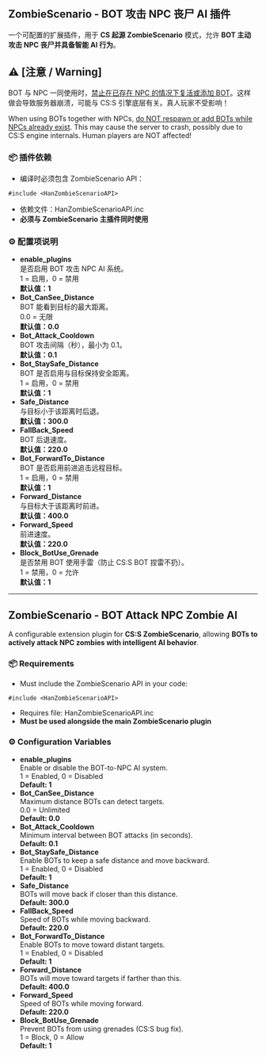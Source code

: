 <h2>ZombieScenario - BOT 攻击 NPC 丧尸 AI 插件</h2>

<p>一个可配置的扩展插件，用于 <strong>CS 起源 ZombieScenario</strong> 模式，允许 <strong>BOT 主动攻击 NPC 丧尸并具备智能 AI 行为</strong>。</p>

<h2>⚠️ [注意 / Warning]</h2>
<p><strong></strong>BOT 与 NPC 一同使用时，<u>禁止在已存在 NPC 的情况下复活或添加 BOT</u>。这样做会导致服务器崩溃，可能与 CS:S 引擎底层有关。真人玩家不受影响！</p>
<p><strong></strong> When using BOTs together with NPCs, <u>do NOT respawn or add BOTs while NPCs already exist</u>. This may cause the server to crash, possibly due to CS:S engine internals. Human players are NOT affected!</p>


<h3>📦 插件依赖</h3>

<ul>
  <li>编译时必须包含 ZombieScenario API：</li>
</ul>

<pre><code>#include &lt;HanZombieScenarioAPI&gt;
</code></pre>

<ul>
  <li>依赖文件：HanZombieScenarioAPI.inc</li>
  <li><strong>必须与 ZombieScenario 主插件同时使用</strong></li>
</ul>

<h3>⚙️ 配置项说明</h3>

<ul>
  <li><strong>enable_plugins</strong><br>
  是否启用 BOT 攻击 NPC AI 系统。<br>
  1 = 启用，0 = 禁用<br>
  <strong>默认值：1</strong></li>

  <li><strong>Bot_CanSee_Distance</strong><br>
  BOT 能看到目标的最大距离。<br>
  0.0 = 无限<br>
  <strong>默认值：0.0</strong></li>

  <li><strong>Bot_Attack_Cooldown</strong><br>
  BOT 攻击间隔（秒），最小为 0.1。<br>
  <strong>默认值：0.1</strong></li>

  <li><strong>Bot_StaySafe_Distance</strong><br>
  BOT 是否启用与目标保持安全距离。<br>
  1 = 启用，0 = 禁用<br>
  <strong>默认值：1</strong></li>

  <li><strong>Safe_Distance</strong><br>
  与目标小于该距离时后退。<br>
  <strong>默认值：300.0</strong></li>

  <li><strong>FallBack_Speed</strong><br>
  BOT 后退速度。<br>
  <strong>默认值：220.0</strong></li>

  <li><strong>Bot_ForwardTo_Distance</strong><br>
  BOT 是否启用前进追击远程目标。<br>
  1 = 启用，0 = 禁用<br>
  <strong>默认值：1</strong></li>

  <li><strong>Forward_Distance</strong><br>
  与目标大于该距离时前进。<br>
  <strong>默认值：400.0</strong></li>

  <li><strong>Forward_Speed</strong><br>
  前进速度。<br>
  <strong>默认值：220.0</strong></li>

  <li><strong>Block_BotUse_Grenade</strong><br>
  是否禁用 BOT 使用手雷（防止 CS:S BOT 捏雷不扔）。<br>
  1 = 禁用，0 = 允许<br>
  <strong>默认值：1</strong></li>
</ul>

<hr>

<h2>ZombieScenario - BOT Attack NPC Zombie AI</h2>

<p>A configurable extension plugin for <strong>CS:S ZombieScenario</strong>, allowing <strong>BOTs to actively attack NPC zombies with intelligent AI behavior</strong>.</p>

<h3>📦 Requirements</h3>

<ul>
  <li>Must include the ZombieScenario API in your code:</li>
</ul>

<pre><code>#include &lt;HanZombieScenarioAPI&gt;
</code></pre>

<ul>
  <li>Requires file: HanZombieScenarioAPI.inc</li>
  <li><strong>Must be used alongside the main ZombieScenario plugin</strong></li>
</ul>

<h3>⚙️ Configuration Variables</h3>

<ul>
  <li><strong>enable_plugins</strong><br>
  Enable or disable the BOT-to-NPC AI system.<br>
  1 = Enabled, 0 = Disabled<br>
  <strong>Default: 1</strong></li>

  <li><strong>Bot_CanSee_Distance</strong><br>
  Maximum distance BOTs can detect targets.<br>
  0.0 = Unlimited<br>
  <strong>Default: 0.0</strong></li>

  <li><strong>Bot_Attack_Cooldown</strong><br>
  Minimum interval between BOT attacks (in seconds).<br>
  <strong>Default: 0.1</strong></li>

  <li><strong>Bot_StaySafe_Distance</strong><br>
  Enable BOTs to keep a safe distance and move backward.<br>
  1 = Enabled, 0 = Disabled<br>
  <strong>Default: 1</strong></li>

  <li><strong>Safe_Distance</strong><br>
  BOTs will move back if closer than this distance.<br>
  <strong>Default: 300.0</strong></li>

  <li><strong>FallBack_Speed</strong><br>
  Speed of BOTs while moving backward.<br>
  <strong>Default: 220.0</strong></li>

  <li><strong>Bot_ForwardTo_Distance</strong><br>
  Enable BOTs to move toward distant targets.<br>
  1 = Enabled, 0 = Disabled<br>
  <strong>Default: 1</strong></li>

  <li><strong>Forward_Distance</strong><br>
  BOTs will move toward targets if farther than this.<br>
  <strong>Default: 400.0</strong></li>

  <li><strong>Forward_Speed</strong><br>
  Speed of BOTs while moving forward.<br>
  <strong>Default: 220.0</strong></li>

  <li><strong>Block_BotUse_Grenade</strong><br>
  Prevent BOTs from using grenades (CS:S bug fix).<br>
  1 = Block, 0 = Allow<br>
  <strong>Default: 1</strong></li>
</ul>
